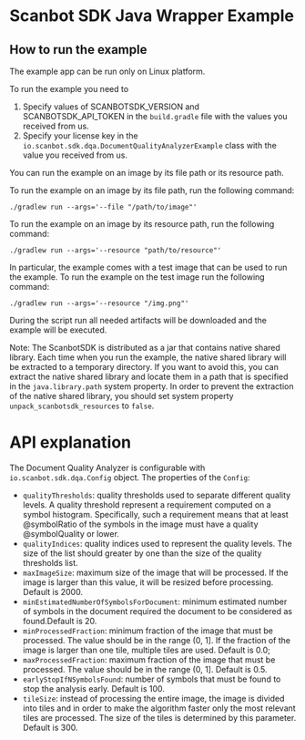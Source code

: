 # Scanbot SDK Java Wrapper Example

## How to run the example

The example app can be run only on Linux platform.

To run the example you need to

1. Specify values of SCANBOTSDK_VERSION and SCANBOTSDK_API_TOKEN in the `build.gradle` file with the values you received
   from us.
2. Specify your license key in the `io.scanbot.sdk.dqa.DocumentQualityAnalyzerExample` class with the value you received
   from us.

You can run the example on an image by its file path or its resource path. 

To run the example on an image by its file path, run the following command:

`./gradlew run --args='--file "/path/to/image"'`

To run the example on an image by its resource path, run the following command:

`./gradlew run --args='--resource "path/to/resource"'`

In particular, the example comes with a test image that can be used to run the example. To run the example on the test image run the following command:

`./gradlew run --args='--resource "/img.png"'`

During the script run all needed artifacts will be downloaded and the example will be executed.

Note: The ScanbotSDK is distributed as a jar that contains native shared library. Each time when you run the example,
the native shared library will be extracted to a temporary directory.
If you want to avoid this, you can extract the native shared library and locate them in a path that is specified in
the `java.library.path` system property. In order to prevent the extraction of the native shared library, you should set
system property `unpack_scanbotsdk_resources` to `false`.

# API explanation

The Document Quality Analyzer is configurable with `io.scanbot.sdk.dqa.Config` object. The properties of the `Config`:

* `qualityThresholds`: quality thresholds used to separate different quality levels. A quality threshold represent a
  requirement computed on a symbol histogram. Specifically, such a requirement means that at least @symbolRatio of the
  symbols in the image must have a quality @symbolQuality or lower.
* `qualityIndices`: quality indices used to represent the quality levels. The size of the list should greater by one
  than the size of the quality thresholds list.
* `maxImageSize`: maximum size of the image that will be processed. If the image is larger than this value, it will be
  resized before processing. Default is 2000.
* `minEstimatedNumberOfSymbolsForDocument`: minimum estimated number of symbols in the document required the document to
  be considered as found.Default is 20.
* `minProcessedFraction`: minimum fraction of the image that must be processed. The value should be in the range (0, 1].
  If the fraction of the image is larger than one tile, multiple tiles are used. Default is 0.0;
* `maxProcessedFraction`: maximum fraction of the image that must be processed. The value should be in the range (0, 1]. Default is 0.5.
* `earlyStopIfNSymbolsFound`: number of symbols that must be found to stop the analysis early. Default is 100.
* `tileSize`: instead of processing the entire image, the image is divided into tiles and in order to make the algorithm
  faster only the most relevant tiles are processed. The size of the tiles is determined by this parameter. Default is 300.